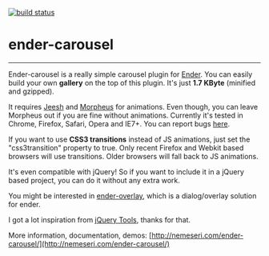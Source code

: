 [![build status](https://secure.travis-ci.org/nemeseri/ender-carousel.png)](http://travis-ci.org/nemeseri/ender-carousel)
# ender-carousel
----

Ender-carousel is a really simple carousel plugin for <a href="http://ender.no.de/">Ender</a>. You can easily build your own <strong>gallery</strong> on the top of this plugin. It's just <strong>1.7 KByte</strong> (minified and gzipped).

It requires [Jeesh](https://github.com/ender-js/jeesh) and [Morpheus](https://github.com/ded/morpheus) for animations.
Even though, you can leave Morpheus out if you are fine without animations. Currently it's tested in Chrome, Firefox, Safari, Opera and IE7+. You can report bugs [here](https://github.com/nemeseri/ender-overlay/issues).

If you want to use <strong>CSS3 transitions</strong> instead of JS animations, just set the "css3transition" property to true. Only recent Firefox and Webkit based browsers will use transitions. Older browsers will fall back to JS animations.

It's even compatible with jQuery! So if you want to include it in a jQuery based project, you can do it without any extra work.

You might be interested in [ender-overlay](https://github.com/nemeseri/ender-overlay), which is a dialog/overlay solution for ender.

I got a lot inspiration from [jQuery Tools](http://flowplayer.org/tools/), thanks for that.

More information, documentation, demos: [http://nemeseri.com/ender-carousel/](http://nemeseri.com/ender-carousel/)